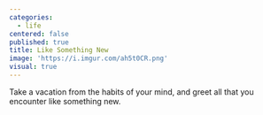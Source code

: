 ```yaml
---
categories:
  - life
centered: false
published: true
title: Like Something New
image: 'https://i.imgur.com/ah5t0CR.png'
visual: true
---
```

Take a vacation 
from the habits of your mind, 
and greet all that you encounter
like something new.
